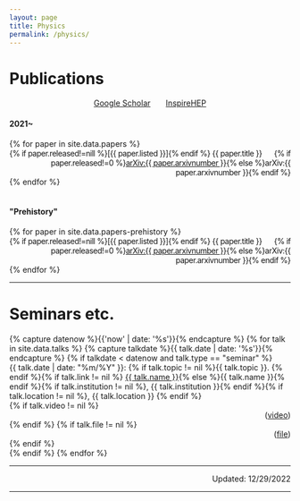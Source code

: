 ```yaml
---
layout: page
title: Physics
permalink: /physics/
---
```


# Publications
<!-- <h2 style="color:--brand-color">Publications</h2> -->

<div class="container">
<p style="text-align:center">
  <a href="https://scholar.google.com/citations?user=A15RZN4AAAAJ">Google Scholar</a>
  &nbsp;&nbsp;&nbsp;&nbsp;&nbsp;
  <a href="https://inspirehep.net/authors/1926101">InspireHEP</a>
</p>
</div>

#### 2021~

<div class="container">
{% for paper in site.data.papers %}
<div class="row">
  <div class="col-md-11" style="float:left; font-size:-1; letter-spacing:-0.5px">
    {% if paper.released!=nill %}[{{ paper.listed }}]{% endif %} {{ paper.title }} 
  </div>
  <div class="col-md-2" style="text-align:right; font-size:-1; letter-spacing:-0.5px"> 
    {% if paper.released!=0 %}<a href="http://arxiv.org/abs/{{ paper.arxivnumber }}">arXiv:{{ paper.arxivnumber }}</a>{% else %}arXiv:{{ paper.arxivnumber }}{% endif %}
  </div>
</div>
{% endfor %}
</div>

<br>

#### "Prehistory"

<div class="container">
{% for paper in site.data.papers-prehistory %}
<div class="row">
  <div class="col-md-11" style="float:left; font-size:-1; letter-spacing:-0.5px">
    {% if paper.released!=nill %}[{{ paper.listed }}]{% endif %} {{ paper.title }} 
  </div>
  <div class="col-md-2" style="text-align:right; font-size:-1; letter-spacing:-0.5px">
    {% if paper.released!=0 %}<a href="http://arxiv.org/abs/{{ paper.arxivnumber }}">arXiv:{{ paper.arxivnumber }}</a>{% else %}arXiv:{{ paper.arxivnumber }}{% endif %}
  </div>
</div>
{% endfor %}
</div>

***

# Seminars etc.

<div class="container">
{% capture datenow %}{{'now' | date: '%s'}}{% endcapture %}
{% for talk in site.data.talks %}
{% capture talkdate %}{{ talk.date | date: '%s'}}{% endcapture %}
  {% if talkdate < datenow and talk.type == "seminar" %}
  <div class="row">
     <div class="col-11"> {{ talk.date | date: "%m/%Y" }}: 
     {% if talk.topic != nil %}{{ talk.topic }}. {% endif %}{% if talk.link != nil %} <a href="{{ talk.link }}">{{ talk.name }}</a>{% else %}{{ talk.name }}{% endif %}{% if talk.institution != nil %}, {{ talk.institution }}{% endif %}{% if talk.location != nil %}, {{ talk.location }} {% endif %} </div>  
    {% if talk.video != nil %}
    <div class="col-1" style="text-align:right">(<a href="{{ talk.video }}">video</a>)</div>
    {% endif %}
    {% if talk.file != nil %}
    <div class="col-1" style="text-align:right">(<a href="{{ talk.file }}">file</a>)</div>
    {% endif %}
  </div>
  {% endif %}
{% endfor %}
</div>

***

<div class="container">
  <div class="row">
      <div class="col-6">  </div>
      <div class="col-6" style="text-align:right">  Updated: 12/29/2022 </div>
  </div>
</div>

***